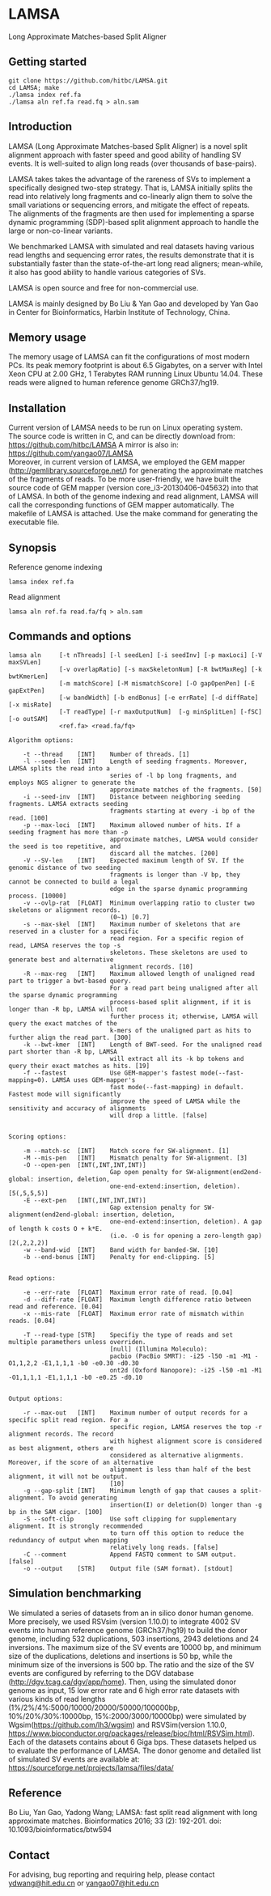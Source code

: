 # LAMSA
Long Approximate Matches-based Split Aligner

## Getting started
	git clone https://github.com/hitbc/LAMSA.git
	cd LAMSA; make
	./lamsa index ref.fa
	./lamsa aln ref.fa read.fq > aln.sam

## Introduction
LAMSA (Long Approximate Matches-based Split Aligner) is a  novel split alignment approach with faster speed and good ability of handling SV events. It is well-suited to align long reads (over thousands of base-pairs). 

LAMSA takes takes the advantage of the rareness of SVs to implement a specifically designed two-step strategy. That is, LAMSA initially splits the read into relatively long fragments and co-linearly align them to solve the small variations or sequencing errors, and mitigate the effect of repeats. The alignments of the fragments are then used for implementing a sparse dynamic programming (SDP)-based split alignment approach to handle the large or non-co-linear variants. 

We benchmarked LAMSA with simulated and real datasets having various read lengths and sequencing error rates, the results demonstrate that it is substantially faster than the state-of-the-art long read aligners; mean-while, it also has good ability to handle various categories of SVs.

LAMSA is open source and free for non-commercial use.

LAMSA is mainly designed by Bo Liu & Yan Gao and developed by Yan Gao in Center for Bioinformatics, Harbin Institute of Technology, China.

## Memory usage
The memory usage of LAMSA can fit the configurations of most modern PCs. Its peak memory footprint is about 6.5 Gigabytes, on a server with Intel Xeon CPU at 2.00 GHz, 1 Terabytes RAM running Linux Ubuntu 14.04. These reads were aligned to human reference genome GRCh37/hg19.

## Installation
Current version of LAMSA needs to be run on Linux operating system.  
The source code is written in C, and can be directly download from: https://github.com/hitbc/LAMSA
A mirror is also in: https://github.com/yangao07/LAMSA  
Moreover, in current version of LAMSA, we employed the GEM mapper (http://gemlibrary.sourceforge.net/) for generating the approximate matches of the fragments of reads. To be more user-friendly, we have built the source code of GEM mapper (version core_i3-20130406-045632) into that of LAMSA. In both of the genome indexing and read alignment, LAMSA will call the corresponding functions of GEM mapper automatically.
The makefile of LAMSA is attached. Use the make command for generating the executable file.  

## Synopsis

Reference genome indexing
```
lamsa index ref.fa
```
	
Read alignment
```
lamsa aln ref.fa read.fa/fq > aln.sam
```

## Commands and options
```
lamsa aln     [-t nThreads] [-l seedLen] [-i seedInv] [-p maxLoci] [-V maxSVLen] 
              [-v overlapRatio] [-s maxSkeletonNum] [-R bwtMaxReg] [-k bwtKmerLen]
              [-m matchScore] [-M mismatchScore] [-O gapOpenPen] [-E gapExtPen] 
              [-w bandWidth] [-b endBonus] [-e errRate] [-d diffRate] [-x misRate]
              [-T readType] [-r maxOutputNum]  [-g minSplitLen] [-fSC] [-o outSAM] 
              <ref.fa> <read.fa/fq>
              
Algorithm options:

    -t --thread    [INT]    Number of threads. [1]
    -l --seed-len  [INT]    Length of seeding fragments. Moreover, LAMSA splits the read into a
                            series of -l bp long fragments, and employs NGS aligner to generate the
                            approximate matches of the fragments. [50]
    -i --seed-inv  [INT]    Distance between neighboring seeding fragments. LAMSA extracts seeding
                            fragments starting at every -i bp of the read. [100]
    -p --max-loci  [INT]    Maximum allowed number of hits. If a seeding fragment has more than -p
                            approximate matches, LAMSA would consider the seed is too repetitive, and
                            discard all the matches. [200]
    -V --SV-len    [INT]    Expected maximum length of SV. If the genomic distance of two seeding
                            fragments is longer than -V bp, they cannot be connected to build a legal
                            edge in the sparse dynamic programming process. [10000]
    -v --ovlp-rat  [FLOAT]  Minimum overlapping ratio to cluster two skeletons or alignment records.
                            (0~1) [0.7]
    -s --max-skel  [INT]    Maximum number of skeletons that are reserved in a cluster for a specific
                            read region. For a specific region of read, LAMSA reserves the top -s
                            skeletons. These skeletons are used to generate best and alternative
                            alignment records. [10]
    -R --max-reg   [INT]    Maximum allowed length of unaligned read part to trigger a bwt-based query.
                            For a read part being unaligned after all the sparse dynamic programming
                            process-based split alignment, if it is longer than -R bp, LAMSA will not
                            further process it; otherwise, LAMSA will query the exact matches of the
                            k-mers of the unaligned part as hits to further align the read part. [300]
    -k --bwt-kmer  [INT]    Length of BWT-seed. For the unaligned read part shorter than -R bp, LAMSA
                            will extract all its -k bp tokens and query their exact matches as hits. [19]
    -f --fastest            Use GEM-mapper's fastest mode(--fast-mapping=0). LAMSA uses GEM-mapper's
                            fast mode(--fast-mapping) in default. Fastest mode will significantly
                            improve the speed of LAMSA while the sensitivity and accuracy of alignments
                            will drop a little. [false]


Scoring options:

    -m --match-sc  [INT]    Match score for SW-alignment. [1]
    -M --mis-pen   [INT]    Mismatch penalty for SW-alignment. [3]
    -O --open-pen  [INT(,INT,INT,INT)]
                            Gap open penalty for SW-alignment(end2end-global: insertion, deletion,
                            one-end-extend:insertion, deletion). [5(,5,5,5)]
    -E --ext-pen   [INT(,INT,INT,INT)]
                            Gap extension penalty for SW-alignment(end2end-global: insertion, deletion,
                            one-end-extend:insertion, deletion). A gap of length k costs O + k*E.
                            (i.e. -O is for opening a zero-length gap) [2(,2,2,2)]
    -w --band-wid  [INT]    Band width for banded-SW. [10]
    -b --end-bonus [INT]    Penalty for end-clipping. [5]


Read options:

    -e --err-rate  [FLOAT]  Maximum error rate of read. [0.04]
    -d --diff-rate [FLOAT]  Maximum length difference ratio between read and reference. [0.04]
    -x --mis-rate  [FLOAT]  Maximum error rate of mismatch within reads. [0.04]

    -T --read-type [STR]    Specifiy the type of reads and set multiple paramethers unless overriden.
                            [null] (Illumina Moleculo):
                            pacbio (PacBio SMRT): -i25 -l50 -m1 -M1 -O1,1,2,2 -E1,1,1,1 -b0 -e0.30 -d0.30
                            ont2d (Oxford Nanopore): -i25 -l50 -m1 -M1 -O1,1,1,1 -E1,1,1,1 -b0 -e0.25 -d0.10


Output options:

    -r --max-out   [INT]    Maximum number of output records for a specific split read region. For a
                            specific region, LAMSA reserves the top -r alignment records. The record
                            with highest alignment score is considered as best alignment, others are
                            considered as alternative alignments. Moreover, if the score of an alternative
                            alignment is less than half of the best alignment, it will not be output.
                            [10]
    -g --gap-split [INT]    Minimum length of gap that causes a split-alignment. To avoid generating
                            insertion(I) or deletion(D) longer than -g bp in the SAM cigar. [100]
    -S --soft-clip          Use soft clipping for supplementary alignment. It is strongly recommended
                            to turn off this option to reduce the redundancy of output when mapping
                            relatively long reads. [false]
    -C --comment            Append FASTQ comment to SAM output. [false]
    -o --output    [STR]    Output file (SAM format). [stdout]

```

## Simulation benchmarking
We simulated a series of datasets from an in silico donor human genome. More precisely, we used RSVsim (version 1.10.0) to integrate 4002 SV events into human reference genome (GRCh37/hg19) to build the donor genome, including 532 duplications, 503 insertions, 2943 deletions and 24 inversions. The maximum size of the SV events are 10000 bp, and minimum size of the duplications, deletions and insertions is 50 bp, while the minimum size of the inversions is 500 bp. The ratio and the size of the SV events are configured by referring to the DGV database (http://dgv.tcag.ca/dgv/app/home). Then, using the simulated donor genome as input, 15 low error rate and 6 high error rate datasets with various kinds of read lengths (1%/2%/4%:5000/10000/20000/50000/100000bp, 10%/20%/30%:10000bp, 15%:2000/3000/10000bp) were simulated by Wgsim(https://github.com/lh3/wgsim) and RSVSim(version 1.10.0, https://www.bioconductor.org/packages/release/bioc/html/RSVSim.html). Each of the datasets contains about 6 Giga bps. These datasets helped us to evaluate the performance of LAMSA. The donor genome and detailed list of simulated SV events are available at: https://sourceforge.net/projects/lamsa/files/data/


## Reference
Bo Liu, Yan Gao, Yadong Wang; LAMSA: fast split read alignment with long approximate matches. Bioinformatics 2016; 33 (2): 192-201. doi: 10.1093/bioinformatics/btw594

## Contact
For advising, bug reporting and requiring help, please contact ydwang@hit.edu.cn or yangao07@hit.edu.cn


